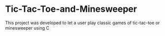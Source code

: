 # Tic-Tac-Toe-and-Minesweeper

This project was developed to let a user play classic games of tic-tac-toe or minesweeper using C
